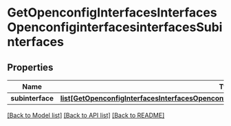 # GetOpenconfigInterfacesInterfacesOpenconfiginterfacesinterfacesSubinterfaces

## Properties
Name | Type | Description | Notes
------------ | ------------- | ------------- | -------------
**subinterface** | [**list[GetOpenconfigInterfacesInterfacesOpenconfiginterfacesinterfacesSubinterfacesSubinterface]**](GetOpenconfigInterfacesInterfacesOpenconfiginterfacesinterfacesSubinterfacesSubinterface.md) |  | [optional] 

[[Back to Model list]](../README.md#documentation-for-models) [[Back to API list]](../README.md#documentation-for-api-endpoints) [[Back to README]](../README.md)


